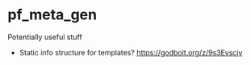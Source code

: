 # pf_meta_gen

Potentially useful stuff
 * Static info structure for templates? https://godbolt.org/z/9s3Evscjv
